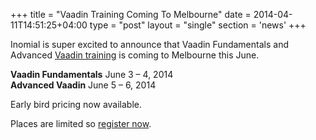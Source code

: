 +++
title = "Vaadin Training Coming To Melbourne"
date = 2014-04-11T14:51:25+04:00
type = "post"
layout = "single"
section = 'news'
+++

<p>Inomial is super excited to announce that Vaadin Fundamentals and Advanced <a href="/post/vaadin-early-bird-discount-registration-closing-soon/">Vaadin training</a> is coming to Melbourne this June.</p>
<p><strong>Vaadin Fundamentals</strong> June 3 –&nbsp;4, 2014<br>
<strong>Advanced Vaadin</strong> June 5 –&nbsp;6, 2014</p>
<p>Early bird pricing now available.</p>
<p>Places are limited so <a title="Vaadin Training" href="https://vaadin.com/training" target="_blank">register now</a>.</p>